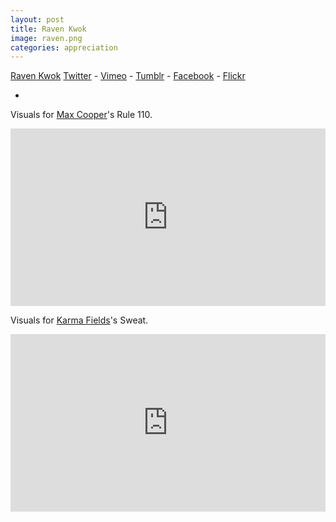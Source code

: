 ```yaml
---
layout: post
title: Raven Kwok
image: raven.png
categories: appreciation
---
```


[Raven Kwok](https://ravenkwok.com/)
[Twitter](https://twitter.com/ravenkwok) - [Vimeo](https://vimeo.com/ravenkwok) - [Tumblr](https://ravenkwok.tumblr.com/) - [Facebook](https://www.facebook.com/ravenkwok.art/) - [Flickr](https://www.flickr.com/photos/ravenkwok)

-

Visuals for [Max Cooper](https://maxcooper.net/)'s Rule 110.

<div style="padding:56.25% 0 0 0;position:relative;"><iframe src="https://player.vimeo.com/video/286155835?h=d129e3568e&title=0&byline=0&portrait=0" style="position:absolute;top:0;left:0;width:100%;height:100%;" frameborder="0" allow="autoplay; fullscreen; picture-in-picture" allowfullscreen></iframe></div><script src="https://player.vimeo.com/api/player.js"></script>

Visuals for [Karma Fields](https://www.karmafields.com/)'s Sweat.

<div style="padding:56.25% 0 0 0;position:relative;"><iframe src="https://player.vimeo.com/video/196620747?h=e95cfb4b65" style="position:absolute;top:0;left:0;width:100%;height:100%;" frameborder="0" allow="autoplay; fullscreen; picture-in-picture" allowfullscreen></iframe></div><script src="https://player.vimeo.com/api/player.js"></script>





